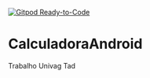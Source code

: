 [![Gitpod Ready-to-Code](https://img.shields.io/badge/Gitpod-Ready--to--Code-blue?logo=gitpod)](https://gitpod.io/#https://github.com/EvandroSilvaPinto/CalculadoraAndroid) 

# CalculadoraAndroid


Trabalho Univag Tad


